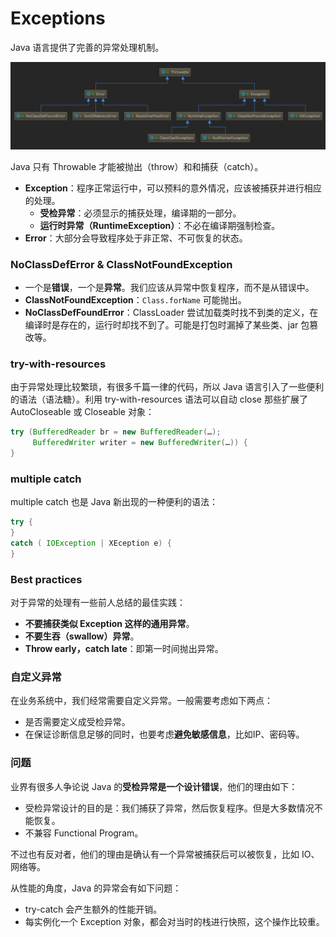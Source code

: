 # Exceptions

Java 语言提供了完善的异常处理机制。

![](../../.gitbook/assets/image%20%28137%29.png)

Java 只有 Throwable 才能被抛出（throw）和和捕获（catch）。

* **Exception**：程序正常运行中，可以预料的意外情况，应该被捕获并进行相应的处理。
  * **受检异常**：必须显示的捕获处理，编译期的一部分。
  * **运行时异常（RuntimeException）**：不必在编译期强制检查。
* **Error**：大部分会导致程序处于非正常、不可恢复的状态。

### NoClassDefError & ClassNotFoundException

* 一个是**错误**，一个是**异常**。我们应该从异常中恢复程序，而不是从错误中。
* **ClassNotFoundException**：`Class.forName` 可能抛出。
* **NoClassDefFoundError**：ClassLoader 尝试加载类时找不到类的定义，在编译时是存在的，运行时却找不到了。可能是打包时漏掉了某些类、jar 包篡改等。

### try-with-resources

由于异常处理比较繁琐，有很多千篇一律的代码，所以 Java 语言引入了一些便利的语法（语法糖）。利用 try-with-resources 语法可以自动 close 那些扩展了AutoCloseable 或 Closeable 对象：

```java
try (BufferedReader br = new BufferedReader(…);
     BufferedWriter writer = new BufferedWriter(…)) {
}
```

### multiple catch

multiple catch 也是 Java 新出现的一种便利的语法：

```java
try {
}
catch ( IOException | XEception e) {
} 

```

###  Best practices

对于异常的处理有一些前人总结的最佳实践：

* **不要捕获类似 Exception 这样的通用异常**。
* **不要生吞（swallow）异常**。
* **Throw early，catch late**：即第一时间抛出异常。

### 自定义异常

在业务系统中，我们经常需要自定义异常。一般需要考虑如下两点：

* 是否需要定义成受检异常。
* 在保证诊断信息足够的同时，也要考虑**避免敏感信息**，比如IP、密码等。

### 问题

业界有很多人争论说 Java 的**受检异常是一个设计错误**，他们的理由如下：

* 受检异常设计的目的是：我们捕获了异常，然后恢复程序。但是大多数情况不能恢复。
* 不兼容 Functional Program。

不过也有反对者，他们的理由是确认有一个异常被捕获后可以被恢复，比如 IO、网络等。

从性能的角度，Java 的异常会有如下问题：

* try-catch 会产生额外的性能开销。
* 每实例化一个 Exception 对象，都会对当时的栈进行快照，这个操作比较重。

